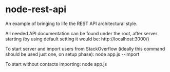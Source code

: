 node-rest-api
=============

An example of bringing to life the REST API architectural style.

All needed API documentation can be found under the root, after server starting (by using default setting it would be: http://localhost:3000/)

To start server and import users from StackOverflow (ideally this command should be used just one, on setup phase):  node app.js --import

To start without contacts importing: node app.js 
